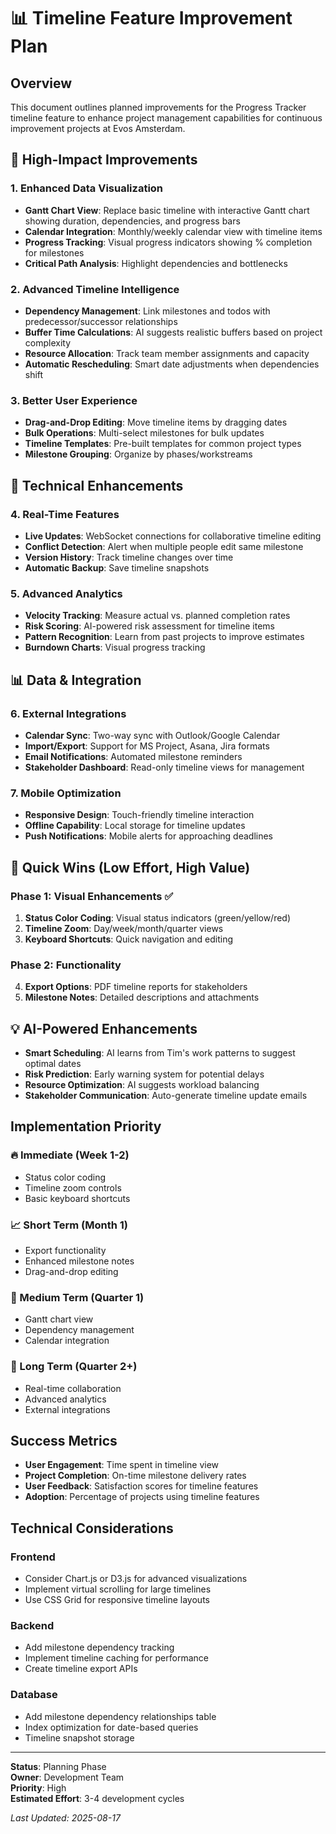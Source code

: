 # 📊 Timeline Feature Improvement Plan

## Overview
This document outlines planned improvements for the Progress Tracker timeline feature to enhance project management capabilities for continuous improvement projects at Evos Amsterdam.

## 🎯 High-Impact Improvements

### 1. Enhanced Data Visualization
- **Gantt Chart View**: Replace basic timeline with interactive Gantt chart showing duration, dependencies, and progress bars
- **Calendar Integration**: Monthly/weekly calendar view with timeline items
- **Progress Tracking**: Visual progress indicators showing % completion for milestones
- **Critical Path Analysis**: Highlight dependencies and bottlenecks

### 2. Advanced Timeline Intelligence
- **Dependency Management**: Link milestones and todos with predecessor/successor relationships
- **Buffer Time Calculations**: AI suggests realistic buffers based on project complexity
- **Resource Allocation**: Track team member assignments and capacity
- **Automatic Rescheduling**: Smart date adjustments when dependencies shift

### 3. Better User Experience
- **Drag-and-Drop Editing**: Move timeline items by dragging dates
- **Bulk Operations**: Multi-select milestones for bulk updates
- **Timeline Templates**: Pre-built templates for common project types
- **Milestone Grouping**: Organize by phases/workstreams

## 🔧 Technical Enhancements

### 4. Real-Time Features
- **Live Updates**: WebSocket connections for collaborative timeline editing
- **Conflict Detection**: Alert when multiple people edit same milestone
- **Version History**: Track timeline changes over time
- **Automatic Backup**: Save timeline snapshots

### 5. Advanced Analytics
- **Velocity Tracking**: Measure actual vs. planned completion rates
- **Risk Scoring**: AI-powered risk assessment for timeline items
- **Pattern Recognition**: Learn from past projects to improve estimates
- **Burndown Charts**: Visual progress tracking

## 📊 Data & Integration

### 6. External Integrations
- **Calendar Sync**: Two-way sync with Outlook/Google Calendar
- **Import/Export**: Support for MS Project, Asana, Jira formats
- **Email Notifications**: Automated milestone reminders
- **Stakeholder Dashboard**: Read-only timeline views for management

### 7. Mobile Optimization
- **Responsive Design**: Touch-friendly timeline interaction
- **Offline Capability**: Local storage for timeline updates
- **Push Notifications**: Mobile alerts for approaching deadlines

## 🚀 Quick Wins (Low Effort, High Value)

### Phase 1: Visual Enhancements ✅
1. **Status Color Coding**: Visual status indicators (green/yellow/red)
2. **Timeline Zoom**: Day/week/month/quarter views
3. **Keyboard Shortcuts**: Quick navigation and editing

### Phase 2: Functionality
4. **Export Options**: PDF timeline reports for stakeholders
5. **Milestone Notes**: Detailed descriptions and attachments

## 💡 AI-Powered Enhancements

- **Smart Scheduling**: AI learns from Tim's work patterns to suggest optimal dates
- **Risk Prediction**: Early warning system for potential delays
- **Resource Optimization**: AI suggests workload balancing
- **Stakeholder Communication**: Auto-generate timeline update emails

## Implementation Priority

### 🔥 Immediate (Week 1-2)
- Status color coding
- Timeline zoom controls
- Basic keyboard shortcuts

### 📈 Short Term (Month 1)
- Export functionality
- Enhanced milestone notes
- Drag-and-drop editing

### 🚀 Medium Term (Quarter 1)
- Gantt chart view
- Dependency management
- Calendar integration

### 🌟 Long Term (Quarter 2+)
- Real-time collaboration
- Advanced analytics
- External integrations

## Success Metrics

- **User Engagement**: Time spent in timeline view
- **Project Completion**: On-time milestone delivery rates
- **User Feedback**: Satisfaction scores for timeline features
- **Adoption**: Percentage of projects using timeline features

## Technical Considerations

### Frontend
- Consider Chart.js or D3.js for advanced visualizations
- Implement virtual scrolling for large timelines
- Use CSS Grid for responsive timeline layouts

### Backend
- Add milestone dependency tracking
- Implement timeline caching for performance
- Create timeline export APIs

### Database
- Add milestone dependency relationships table
- Index optimization for date-based queries
- Timeline snapshot storage

---

**Status**: Planning Phase  
**Owner**: Development Team  
**Priority**: High  
**Estimated Effort**: 3-4 development cycles  

*Last Updated: 2025-08-17*